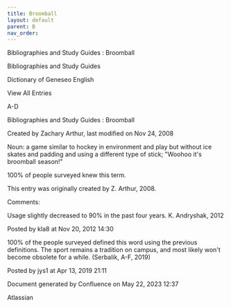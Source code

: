 ```yaml
---
title: Broomball
layout: default
parent: B
nav_order:
---
```


Bibliographies and Study Guides : Broomball

Bibliographies and Study Guides

Dictionary of Geneseo English

View All Entries

A-D

Bibliographies and Study Guides : Broomball

Created by  Zachary Arthur, last modified on Nov 24, 2008

Noun: a game similar to hockey in environment and play but without ice skates and padding and using a different type of stick; &quot;Woohoo it's broomball season!&quot; 

100% of people surveyed knew this term.

This entry was originally created by Z. Arthur, 2008.

Comments:

Usage slightly decreased to 90% in the past four years. K. Andryshak, 2012

Posted by kla8 at Nov 20, 2012 14:30

100% of the people surveyed defined this word using the previous definitions. The sport remains a tradition on campus, and most likely won't become obsolete for a while. (Serbalik, A-F, 2019)

Posted by jys1 at Apr 13, 2019 21:11

Document generated by Confluence on May 22, 2023 12:37

Atlassian
